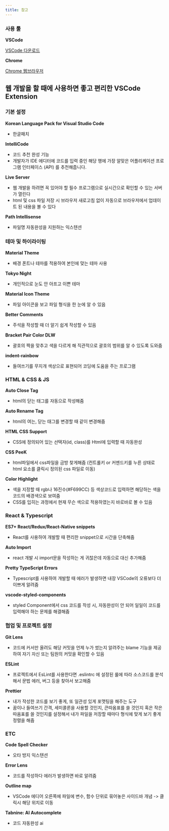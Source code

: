 ```yaml
---
title: 참고
---
```


### 사용 툴

**VSCode**

[VSCode 다운로드](https://code.visualstudio.com/download)

**Chrome**

[Chrome 웹브라우저](https://www.google.com/intl/ko_kr/chrome/)

## 웹 개발을 할 때에 사용하면 좋고 편리한 VSCode Extension

### 기본 설정

**Korean Language Pack for Visual Studio Code**
- 한글패치

**IntelliCode**
- 코드 추천 완성 기능
- 개발자가 IDE 에디터에 코드를 입력 중인 해당 행에 가장 알맞은 어플리케이션 프로그램 인터페이스 (API) 를 추천해줍니다.

**Live Server**
- 웹 개발을 하려면 꼭 있어야 할 필수 프로그램으로 실시간으로 확인할 수 있는 서버가 열린다
- html 및 css 파일 저장 시 브라우저 새로고침 없이 자동으로 브라우저에서 업데이트 된 내용을 볼 수 있다

**Path Intellisense**
- 파일명 자동완성을 지원하는 익스텐션

### 테마 및 하이라이팅

**Material Theme**
- 배경 폰트나 테마를 적용하여 본인에 맞는 테마 사용

**Tokyo Night**
- 개인적으로 눈도 안 아프고 이쁜 테마

**Material Icon Theme**
- 파일 아이콘을 보고 파일 형식을 한 눈에 알 수 있음

**Better Comments**
- 주석을 작성할 때 더 알기 쉽게 작성할 수 있음

**Bracket Pair Color DLW**
- 괄호의 짝을 맞추고 색을 다르게 해 직관적으로 괄호의 범위를 알 수 있도록 도와줌

**indent-rainbow**
- 들여쓰기를 무지개 색상으로 표현되어 코딩에 도움을 주는 프로그램

### HTML & CSS & JS

**Auto Close Tag**
- html의 닫는 태그를 자동으로 작성해줌

**Auto Rename Tag**
- html의 여는, 닫는 태그를 변경할 때 같이 변경해줌

**HTML CSS Support**
- CSS에 정의되어 있는 선택자(id, class)를 Html에 입력할 때 자동완성 

**CSS PeeK**
- html파일에서 css파일을 금방 찾게해줌 (컨트롤키 or 커멘드키를 누른 상태로 html 요소를 클릭시 정의된 css 파일로 이동)

**Color Highlight**
- 색을 지정할 때 rgb나 16진수(#F699CC) 등 색상코드로 입력하면 해당하는 색을 코드의 배경색으로 보여줌
- CSS를 입히는 과정에서 현재 무슨 색으로 적용하였는지 바로바로 볼 수 있음

### React & Typescript

**ES7+ React/Redux/React-Native snippets**
- React를 사용하여 개발할 때 편리한 snippet으로 시간을 단축해줌 

**Auto Import**
- react 개발 시 import문을 작성하는 게 귀찮은데 자동으로 대신 추가해줌

**Pretty TypeScript Errors**
- Typescript를 사용하여 개발할 때 에러가 발생하면 내장 VSCode의 오류보다 더 이쁘게 알려줌

**vscode-styled-components**
- styled Component에서 css 코드를 작성 시, 자동완성이 안 되어 일일이 코드를 입력해야 하는 문제를 해결해줌

### 협업 및 프로젝트 설정

**Git Lens**
- 코드에 커서만 올려도 해당 커밋을 언제 누가 썼는지 알려주는 blame 기능을 제공하여 자기 자신 또는 팀원의 커밋을 확인할 수 있음

**ESLint**
- 프로젝트에서 EsLint를 사용한다면 .eslintrc 에 설정된 룰에 따라 소스코드를 분석해서 문법 에러, 버그 등을 찾아서 보고해줌

**Prettier**
- 내가 작성한 코드를 보기 좋게, 또 일관성 있게 포맷팅을 해주는 도구
- 꿈이나 들여쓰기 간격, 세미콜론을 사용할 것인지, 큰따옴표를 쓸 것인지 혹은 작은 따옴표를 쓸 것인지를 설정해서 내가 파일을 저장할 때마다 형식에 맞게 보기 좋게 정렬을 해줌

### ETC

**Code Spell Checker**
- 오타 방지 익스텐션

**Error Lens**
- 코드를 작성하다 에러가 발생하면 바로 알려줌 

**Outline map**
- VSCode 에디어 오른쪽에 파일에 변수, 함수 단위로 묶어놓은 사이드바 개념 -> 클릭시 해당 위치로 이동

**Tabnine: AI Autocomplete**
- 코드 자동완성 ai 
